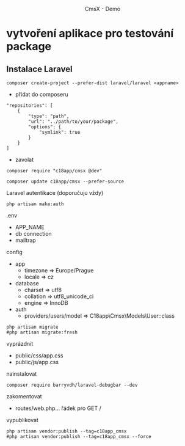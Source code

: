 <p align="center">CmsX - Demo</p>

# vytvoření aplikace pro testování package

## Instalace Laravel

```
composer create-project --prefer-dist laravel/laravel <appname>
```

- přidat do composeru
```
"repositories": [
    {
        "type": "path",
        "url": "../path/to/your/package",
        "options": {
            "symlink": true
        }
    }
]
```
- zavolat
```
composer require "c18app/cmsx @dev"
```
```
composer update c18app/cmsx --prefer-source
```
Laravel autentikace (doporučuju vždy)
```
php artisan make:auth
```
.env
- APP_NAME
- db connection
- mailtrap

config
- app
    - timezone => Europe/Prague
    - locale => cz
- database
    - charset => utf8
    - collation => utf8_unicode_ci
    - engine => InnoDB
- auth
    - providers/users/model => C18app\Cmsx\Models\User::class    

```
php artisan migrate
#php artisan migrate:fresh
```
vyprázdnit
- public/css/app.css
- public/js/app.css

nainstalovat
```
composer require barryvdh/laravel-debugbar --dev
```

zakomentovat
- routes/web.php... řádek pro GET /

vypublikovat
```
php artisan vendor:publish --tag=c18app_cmsx
#php artisan vendor:publish --tag=c18app_cmsx --force
```
